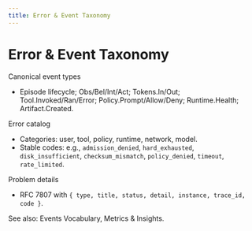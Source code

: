 ```yaml
---
title: Error & Event Taxonomy
---
```


# Error & Event Taxonomy

Canonical event types
- Episode lifecycle; Obs/Bel/Int/Act; Tokens.In/Out; Tool.Invoked/Ran/Error; Policy.Prompt/Allow/Deny; Runtime.Health; Artifact.Created.

Error catalog
- Categories: user, tool, policy, runtime, network, model.
- Stable codes: e.g., `admission_denied`, `hard_exhausted`, `disk_insufficient`, `checksum_mismatch`, `policy_denied`, `timeout`, `rate_limited`.

Problem details
- RFC 7807 with `{ type, title, status, detail, instance, trace_id, code }`.

See also: Events Vocabulary, Metrics & Insights.

